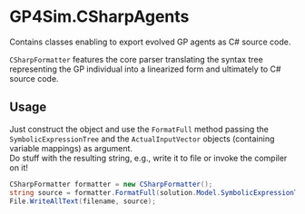 # GP4Sim.CSharpAgents
Contains classes enabling to export evolved GP agents as C# source code.

`CSharpFormatter` features the core parser translating the syntax tree representing the GP individual into a linearized form and ultimately to C# source code.

## Usage
Just construct the object and use the `FormatFull` method passing the `SymbolicExpressionTree` and the `ActualInputVector` objects (containing variable mappings) as argument.<br>
Do stuff with the resulting string, e.g., write it to file or invoke the compiler on it!

```C#
CSharpFormatter formatter = new CSharpFormatter();
string source = formatter.FormatFull(solution.Model.SymbolicExpressionTree, solution.ActualInputVector);
File.WriteAllText(filename, source);
```
